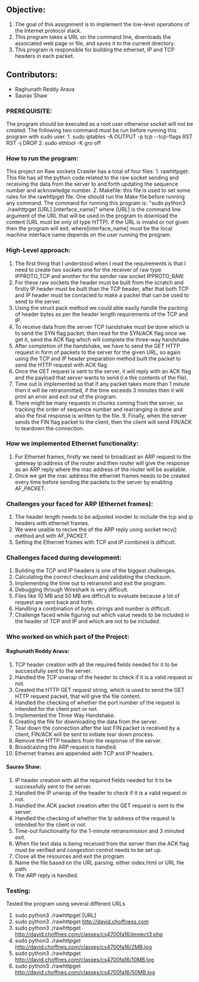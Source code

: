 
## Objective: 
1. The goal of this assignment is to implement the low-level operations of the Internet protocol stack. 
2. This program takes a URL on the command line, downloads the associated web page or file, and saves it to the current directory.
3. This program is responsible for building the ethernet, IP and TCP headers in each packet.

## Contributors: 
* Raghunath Reddy Arava 
* Saurav Shaw

### PREREQUISITE: 

The program should be executed as a root user otherwise socket will not be created. The following two command must be run before running this program with sudo user. 1. sudo iptables -A OUTPUT -p tcp --tcp-flags RST RST -j DROP 2. sudo ethtool -K gro off

### How to run the program: 

This project on Raw sockets Crawler has a total of four files: 1. rawhttpget: This file has all the python code related to the raw socket sending and receiving the data from the server to and forth updating the sequence number and acknowledge number. 2. Makefile: this file is used to set some rules for the rawhttpget file. One should run the Make file before running any command. The command for running this program is: "sudo python3 ./rawhttpget [URL] [interface_name]" where [URL] is the command line argument of the URL that will be used in the program to download the content (URL must be only of type HTTP). if the URL is invalid or not given then the program will exit. where[interface_name] must be the local machine interface name depends on the user running the program.

### High-Level approach: 
1. The first thing that I understood when I read the requirements is that I need to create two sockets one for the receiver of raw type IPPROTO_TCP and another for the sender raw socket IPPROTO_RAW. 
2. For these raw sockets the header must be built from the scratch and firstly IP header must be built than the TCP header, after that both TCP and IP header must be contacted to make a packet that can be used to send to the server. 
3. Using the struct pack method we could able easily handle the packing of header bytes as per the header length requirements of the TCP and IP. 
4. To receive data from the server TCP handshake must be done which is to send the SYN flag packet, then read for the SYN/ACK flag once we get it, send the ACK flag which will complete the three-way handshake. 
5. After completion of the handshake, we have to send the GET HTTP request in form of packets to the server for the given URL, so again using the TCP and IP header preparation method built the packet to send the HTTP request with ACK flag. 
6. Once the GET request is sent to the server, it will reply with an ACK flag and the payload that server wants to send (i.e the contents of the file). 
7. Time out is implemented so that if any packet takes more than 1 minute then it will be retransmitted, if the time exceeds 3 minutes then it will print an error and exit out of the program. 
8. There might be many requests in chunks coming from the server, so tracking the order of sequence number and rearranging is done and also the final response is written to the file. 9. Finally, when the server sends the FIN flag packet to the client, then the client will send FIN/ACK to teardown the connection.

### How we implemented Ethernet functionality: 

1. For Ethernet frames, firstly we need to broadcast an ARP request to the gateway ip address of the router and then router will give the response as an ARP reply where the mac address of the router will be available. 
2. Once we get the mac address the ethernet frames needs to be created every time before sending the packets to the server by enabling AF_PACKET.

### Challenges your faced for ARP (Ethernet frames): 

1. The header length needs to be adjusted inorder to include the tcp and ip headers with ethernet frames. 
2. We were unable to recive the of the ARP reply using socket recv() method and with AF_PACKET. 
3. Setting the Ethernet frames with TCP and IP combined is difficult.

### Challenges faced during development: 

1. Building the TCP and IP headers is one of the biggest challenges. 
2. Calculating the correct checksum and validating the checksum. 
3. Implementing the time out to retransmit and exit the program. 
4. Debugging through Wireshark is very difficult. 
5. Files like 10 MB and 50 MB are difficult to evaluate because a lot of request are sent back and forth 
6. Handling a combination of bytes strings and number is difficult. 
7. Challenge faced while figuring out which value needs to be included in the header of TCP and IP and which are not to be included.

### Who worked on which part of the Project: 

#### Raghunath Reddy Arava: 
1. TCP header creation with all the required fields needed for it to be successfully sent to the server. 
2. Handled the TCP unwrap of the header to check if it is a valid request or not. 
3. Created the HTTP GET request string, which is used to send the GET HTTP request packet, that will give the file content. 
4. Handled the checking of whether the port number of the request is intended for the client port or not. 
5. Implemented the Three Way Handshake. 
6. Creating the file for downloading the data from the server. 
7. Tear down the connection after the last FIN packet is received by a client, FIN/ACK will be sent to initiate tear down process. 
8. Remove the HTTP headers from the response of the server. 
9. Broadcasting the ARP request is handled. 
10. Ethernet frames are appended with TCP and IP headers.

#### Saurav Shaw:
1. IP header creation with all the required fields needed for it to be successfully sent to the server.
2. Handled the IP unwrap of the header to check if it is a valid request or not.
3. Handled the ACK packet creation after the GET request is sent to the server.
4. Handled the checking of whether the Ip address of the request is intended for the client or not.
5. Time-out functionality for the 1-minute retransmission and 3 minuted exit.
6. When file text data is being received from the server then the ACK flag must be verified and congestion control needs to be set up.
7. Close all the resources and exit the program.
8. Name the file based on the URL parsing, either index.html or URL file path.
9. The ARP reply is handled.

### Testing: 
Tested the program using several different URLs 
1. sudo python3 ./rawhttpget [URL] 
2. sudo python3 ./rawhttpget http://david.choffness.com 
3. sudo python3 ./rawhttpget http://david.choffnes.com/classes/cs4700fa16/project3.php 
4. sudo python3 ./rawhttpget http://david.choffnes.com/classes/cs4700fa16/2MB.log 
5. sudo python3 ./rawhttpget http://david.choffnes.com/classes/cs4700fa16/10MB.log 
6. sudo python3 ./rawhttpget http://david.choffnes.com/classes/cs4700fa16/50MB.log
